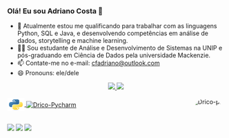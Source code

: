 ### Olá! Eu sou Adriano Costa 👋


- 🔭 Atualmente estou me qualificando para trabalhar com as linguagens Python, SQL e Java, e desenvolvendo competências em análise de dados, storytelling e machine learning. 
- 👨‍🎓 Sou estudante de Análise e Desenvolvimento de Sistemas na UNIP e pós-graduando em Ciência de Dados pela universidade Mackenzie.
- 📫 Contate-me no e-mail: cfadriano@outlook.com
- 😄 Pronouns: ele/dele

<div align="center">
  <a href="https://github.com/dricocosta">
  <img height="180em" src="https://github-readme-stats.vercel.app/api?username=dricocosta&show_icons=true&theme=dark&include_all_commits=true&count_private=true"/>
  <img height="180em" src="https://github-readme-stats.vercel.app/api/top-langs/?username=dricocosta&layout=compact&langs_count=7&theme=dark"/>
</div>

  <div style="display: inline_block"><br>
  <img align="center" alt="Drico-Python" height="30" width="40" src="https://raw.githubusercontent.com/devicons/devicon/master/icons/python/python-original.svg">
  <img align="center" alt="Drico-Pycharm" height="30" width="40" src="https://cdn.jsdelivr.net/gh/devicons/devicon/icons/pycharm/pycharm-original.svg">
  <img align="right" alt="Drico-pic" height="150" style="border-radius:50px;" src="https://memegenerator.net/img/instances/49325419/pacincia-pequeno-gafanhoto.jpg">
</div>
  
  ##
  
 <div> 
       <a href="https://instagram.com/eu_adrianocosta" target="_blank"><img src="https://img.shields.io/badge/-Instagram-%23E4405F?style=for-the-badge&logo=instagram&logoColor=white" target="_blank"></a>
   <a href="https://www.linkedin.com/in/adrianoferreiradacosta/" target="_blank"><img src="https://img.shields.io/badge/-LinkedIn-%230077B5?style=for-the-badge&logo=linkedin&logoColor=white" target="_blank"></a> 
    <a href = "mailto:cfadriano@outlook.com"><img src="https://img.shields.io/badge/Microsoft_Outlook-0078D4?style=for-the-badge&logo=microsoft-outlook&logoColor=white"></a>
 </div>
  
  
